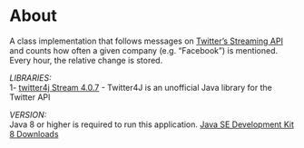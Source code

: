 # About
A class implementation that follows messages on [Twitter’s Streaming API](https://developer.twitter.com/en/docs) and counts how often a given company (e.g. “Facebook”) is mentioned. Every hour, the relative change is stored.

_LIBRARIES:_ <br/>
1- [twitter4j Stream 4.0.7](http://twitter4j.org/en/index.html) - Twitter4J is an unofficial Java library for the Twitter API <br/>

_VERSION:_ <br/>
Java 8 or higher is required to run this application. [Java SE Development Kit 8 Downloads](https://www.oracle.com/technetwork/java/javase/downloads/jdk8-downloads-2133151.html") <br/>

